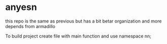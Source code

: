 # anyesn
this repo is the same as previous but has a bit betar organization and more depends from armadillo

To build project create file with main function and use namespace nn;
